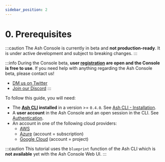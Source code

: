 ```yaml
---
sidebar_position: 2
---
```


# 0. Prerequisites

:::caution
The Ash Console is currently in beta and **not production-ready**. It is under active development and subject to breaking changes.
:::

:::info
During the Console beta, **user [registration](/docs/console/reference/registration) are open and the Console is free to use**. If you need help with anything regarding the Ash Console beta, please contact us!

- [DM us on Twitter](https://twitter.com/ash_avax)
- [Join our Discord](https://discord.gg/7xSEzC2n7v)
:::

To follow this guide, you will need:

- The **[Ash CLI](/docs/toolkit/ash-cli/introduction) installed** in a version >= `0.4.0`. See [Ash CLI - Installation](/docs/toolkit/ash-cli/installation).
- A **user account** in the Ash Console and an open session in the CLI. See [Authentication](/docs/console/reference/authentication).
- An account in one of the following cloud providers:
  - [AWS](https://aws.amazon.com/)
  - [Azure](https://azure.microsoft.com/) (account = subscription)
  - [Google Cloud](https://cloud.google.com/) (account = project)

:::caution
This tutorial uses the `blueprint` function of the Ash CLI which is **not available** yet with the Ash Console Web UI. 
:::
